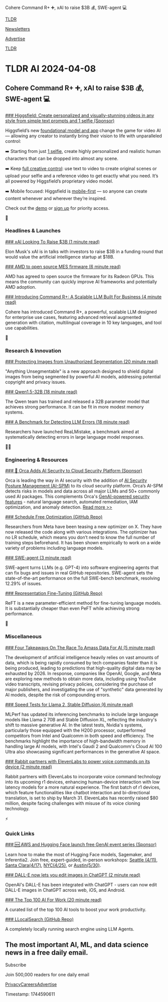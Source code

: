 Cohere Command R+ ➕, xAI to raise $3B 💰, SWE-agent 💻

[TLDR](/)

[Newsletters](/newsletters)

[Advertise](https://advertise.tldr.tech/)

[TLDR](/)

# TLDR AI 2024-04-08

## Cohere Command R+ ➕, xAI to raise $3B 💰, SWE-agent 💻

### 

[### Higgsfield: Create personalized and visually-stunning videos in any style from simple text prompts and 1 selfie (Sponsor)](https://higgsfield.ai/?utm_source=newsletter&amp;utm_medium=primaryPost&amp;utm_id=tldr#text-9)

Higgsfield’s new [foundational model and app](https://higgsfield.ai/?utm_source=newsletter&utm_medium=primaryPost&utm_id=tldr#text-9) change the game for video AI — allowing any creator to instantly bring their vision to life with unparalleled control:

➡️ Starting from just [1 selfie](https://www.youtube.com/watch?v=Dd4iMpd6mN8&utm_source=newsletter&utm_medium=primaryPost&utm_id=tldr), create highly personalized and realistic human characters that can be dropped into almost any scene.

➡️ Keep [full creative control](https://higgsfield.ai/?utm_source=newsletter&utm_medium=primaryPost&utm_id=tldr#text-9): use text to video to create original scenes or upload your selfie and a reference video to get exactly what you need. It’s all powered by Higgsfield’s proprietary video model.

➡️ Mobile focused: Higgsfield is [mobile-first](https://higgsfield.ai/?utm_source=newsletter&utm_medium=primaryPost&utm_id=tldr#text-9) — so anyone can create content whenever and wherever they’re inspired.

Check out the [demo](https://youtu.be/SAWj16H60AA?utm_source=newsletter&utm_medium=primaryPost&utm_id=tldr) or [sign up](https://higgsfield.ai/?utm_source=newsletter&utm_medium=primaryPost&utm_id=tldr#text-9) for priority access.

🚀

### Headlines & Launches

[### xAI Looking To Raise $3B (1 minute read)](https://economictimes.indiatimes.com/tech/technology/investors-in-talks-to-help-elon-musks-xai-raise-3-billion-report/articleshow/109079985.cms?from=mdr&amp;utm_source=tldrai)

Elon Musk's xAI is in talks with investors to raise $3B in a funding round that would value the artificial intelligence startup at $18B.

[### AMD to open source MES firmware (6 minute read)](https://www.theregister.com/2024/04/05/amd_mes_open_source/?utm_source=tldrai)

AMD has agreed to open source the firmware for its Radeon GPUs. This means the community can quickly improve AI frameworks and potentially AMD adoption.

[### Introducing Command R+: A Scalable LLM Built For Business (4 minute read)](https://txt.cohere.com/command-r-plus-microsoft-azure/?utm_source=tldrai)

Cohere has introduced Command R+, a powerful, scalable LLM designed for enterprise use cases, featuring advanced retrieval augmented generation with citation, multilingual coverage in 10 key languages, and tool use capabilities.

🧠

### Research & Innovation

[### Protecting Images from Unauthorized Segmentation (20 minute read)](https://arxiv.org/abs/2404.02585v1?utm_source=tldrai)

"Anything Unsegmentable" is a new approach designed to shield digital images from being segmented by powerful AI models, addressing potential copyright and privacy issues.

[### Qwen1.5-32B (18 minute read)](https://qwenlm.github.io/blog/qwen1.5-32b/?utm_source=tldrai)

The Qwen team has trained and released a 32B parameter model that achieves strong performance. It can be fit in more modest memory systems.

[### A Benchmark for Detecting LLM Errors (18 minute read)](https://arxiv.org/abs/2404.03602v1?utm_source=tldrai)

Researchers have launched ReaLMistake, a benchmark aimed at systematically detecting errors in large language model responses.

👨‍💻

### Engineering & Resources

[### 🐋 Orca Adds AI Security to Cloud Security Platform (Sponsor)](https://orca.security/resources/blog/orca-adds-ai-security-to-cloud-security-platform/?utm_source=tldr&amp;utm_medium=paid-email&amp;utm_campaign=24-q1-tldr-ai)

Orca is leading the way in AI security with the addition of [AI Security Posture Management (AI-SPM)](https://orca.security/resources/blog/orca-adds-ai-security-to-cloud-security-platform/?utm_source=tldr&utm_medium=paid-email&utm_campaign=24-q1-tldr-ai) to its cloud security platform. Orca’s AI-SPM detects risks in models and data across all major LLMs and 50+ commonly used AI packages. This complements Orca's [GenAI-powered security features](https://orca.security/platform/ai-cloud-security/?utm_source=tldr&utm_medium=paid-email&utm_campaign=24-q1-tldr-ai) - natural language search, automated remediation, IAM optimization, and anomaly detection. [Read more >>](https://orca.security/resources/blog/orca-adds-ai-security-to-cloud-security-platform/?utm_source=tldr&utm_medium=paid-email&utm_campaign=24-q1-tldr-ai)

[### Schedule Free Optimization (GitHub Repo)](https://github.com/facebookresearch/schedule_free?utm_source=tldrai)

Researchers from Meta have been teasing a new optimizer on X. They have now released the code along with various integrations. The optimizer has no LR schedule, which means you don’t need to know the full number of training steps beforehand. It has been shown empirically to work on a wide variety of problems including language models.

[### SWE-agent (3 minute read)](https://swe-agent.com/?utm_source=tldrai)

SWE-agent turns LLMs (e.g. GPT-4) into software engineering agents that can fix bugs and issues in real GitHub repositories. SWE-agent sets the state-of-the-art performance on the full SWE-bench benchmark, resolving 12.29% of issues.

[### Representation Fine-Tuning (GitHub Repo)](https://github.com/stanfordnlp/pyreft?utm_source=tldrai)

ReFT is a new parameter-efficient method for fine-tuning language models. It is substantially cheaper than even PeFT while achieving strong performance.

🎁

### Miscellaneous

[### Four Takeaways On The Race To Amass Data For AI (5 minute read)](https://www.nytimes.com/2024/04/06/technology/four-takeaways-on-the-race-to-amass-data-for-ai.html?ugrp=u&amp;unlocked_article_code=1.iU0.gYFb.5TxfSKhA4ZYj&amp;smid=url-share&amp;utm_source=tldrai)

The development of artificial intelligence heavily relies on vast amounts of data, which is being rapidly consumed by tech companies faster than it is being produced, leading to predictions that high-quality digital data may be exhausted by 2026. In response, companies like OpenAI, Google, and Meta are exploring new methods to obtain more data, including using YouTube video transcripts, revising privacy policies, considering the purchase of major publishers, and investigating the use of "synthetic" data generated by AI models, despite the risk of compounding errors.

[### Speed Tests for Llama 2, Stable Diffusion (6 minute read)](https://spectrum.ieee.org/ai-benchmark-mlperf-llama-stablediffusion?utm_source=tldrai)

MLPerf has updated its inferencing benchmarks to include large language models like Llama 2 70B and Stable Diffusion XL, reflecting the industry's shift to massive generative AI. In the latest tests, Nvidia's systems, particularly those equipped with the H200 processor, outperformed competitors from Intel and Qualcomm in both speed and efficiency. The benchmarks highlight the importance of high-bandwidth memory in handling large AI models, with Intel's Gaudi 2 and Qualcomm's Cloud AI 100 Ultra also showcasing significant performances in the generative AI space.

[### Rabbit partners with ElevenLabs to power voice commands on its device (2 minute read)](https://techcrunch.com/2024/03/27/rabbit-partners-with-elevenlabs-to-power-voice-commands-on-its-device/?utm_source=tldrai)

Rabbit partners with ElevenLabs to incorporate voice command technology into its upcoming r1 devices, enhancing human-device interaction with low latency models for a more natural experience. The first batch of r1 devices, which feature functionalities like chatbot interaction and bi-directional translation, is set to ship by March 31. ElevenLabs has recently raised $80 million, despite facing challenges with misuse of its voice cloning technology.

⚡️

### Quick Links

[### 🆕 AWS and Hugging Face launch free GenAI event series (Sponsor)](https://aws.amazon.com/blogs/machine-learning/generative-ai-roadshow-in-north-america-with-aws-and-hugging-face/?utm_source=tldr-ai&amp;utm_campaign=20240408)

Learn how to make the most of Hugging Face models, Sagemaker, and Inferentia2. Join free, expert-guided, in-person workshops: [Seattle (4/11)](https://generativeaionawswithhuggingfaceseattle.splashthat.com?utm_source=tldr-ai&utm_campaign=20240408), [Santa Clara(4/17)](https://generativeaionawswithhuggingfacesantaclara.splashthat.com?utm_source=tldr-ai&utm_campaign=20240408), [NYC(4/25)](https://generativeaionawswithhuggingfacenyc.splashthat.com?utm_source=tldr-ai&utm_campaign=20240408), or [Austin(5/30)](https://generativeaionawswithhuggingfaceaustin.splashthat.com?utm_source=tldr-ai&utm_campaign=20240408).

[### DALL-E now lets you edit images in ChatGPT (2 minute read)](https://www.theverge.com/2024/4/3/24120181/openai-dall-e-chat-gpt-image-edit?utm_source=tldrai)

OpenAI's DALL-E has been integrated with ChatGPT - users can now edit DALL-E images in ChatGPT across web, iOS, and Android.

[### The Top 100 AI For Work (20 minute read)](https://www.flexos.work/learn/top-100-ai-for-work?utm_source=tldrai)

A curated list of the top 100 AI tools to boost your work productivity.

[### LLocalSearch (GitHub Repo)](https://github.com/nilsherzig/LLocalSearch?utm_source=tldrai)

A completely locally running search engine using LLM Agents.

## The most important AI, ML, and data science news in a free daily email.

Subscribe

Join 500,000 readers for one daily email

[Privacy](/privacy)[Careers](https://jobs.ashbyhq.com/tldr.tech)[Advertise](/ai/advertise)

Timestamp: 1744590611